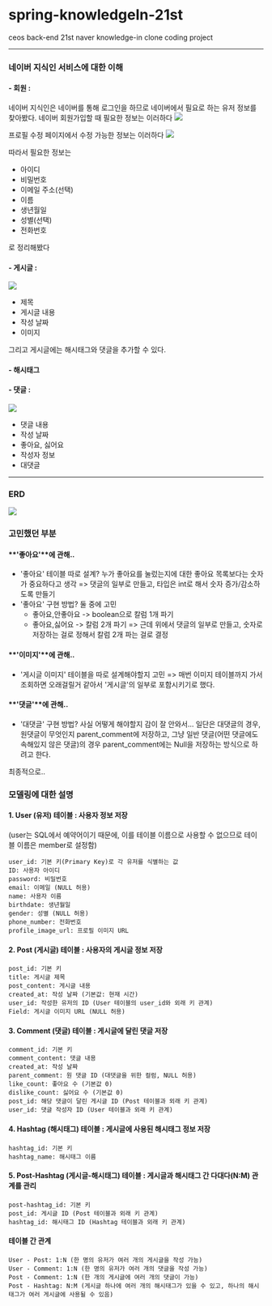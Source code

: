 # spring-knowledgeIn-21st
ceos back-end 21st naver knowledge-in clone coding project

___
### 네이버 지식인 서비스에 대한 이해

#### - 회원 :
네이버 지식인은 네이버를 통해 로그인을 하므로 네이버에서 필요로 하는 유저 정보를 찾아봤다.
네이버 회원가입할 때 필요한 정보는 이러하다
![](https://velog.velcdn.com/images/mirupio/post/c33480bc-a7bf-4b62-b18d-65fff180af19/image.png)

프로필 수정 페이지에서 수정 가능한 정보는 이러하다
![](https://velog.velcdn.com/images/mirupio/post/dbfb7e32-5987-4105-bacf-ad239412860b/image.png)

따라서 필요한 정보는
- 아이디
- 비밀번호
- 이메일 주소(선택)
- 이름
- 생년월일
- 성별(선택)
- 전화번호

로 정리해봤다

#### - 게시글 :
![](https://velog.velcdn.com/images/mirupio/post/6d00f94f-06fe-402e-b263-f98ebb2e01f7/image.png)
- 제목
- 게시글 내용
- 작성 날짜
- 이미지

그리고 게시글에는 해시태그와 댓글을 추가할 수 있다.


#### - 해시태그

#### - 댓글 :
![](https://velog.velcdn.com/images/mirupio/post/0212103c-5359-4fa2-bbc9-5add0bdea2fb/image.png)
- 댓글 내용
- 작성 날짜
- 좋아요, 싫어요
- 작성자 정보
- 대댓글


___

### ERD
![](https://velog.velcdn.com/images/mirupio/post/52d7a59f-4b2f-410a-8904-e32a09fb1cda/image.png)

### 고민했던 부분
#### **'좋아요'**에 관해..
- '좋아요' 테이블 따로 설계?
  누가 좋아요를 눌렀는지에 대한 좋아요 목록보다는 숫자가 중요하다고 생각
  => 댓글의 일부로 만들고, 타입은 int로 해서 숫자 증가/감소하도록 만들기
- '좋아요' 구현 방법?
  둘 중에 고민
    - 좋아요,안좋아요 -> boolean으로 칼럼 1개 파기
    - 좋아요,싫어요 -> 칼럼 2개 파기
      => 근데 위에서 댓글의 일부로 만들고, 숫자로 저장하는 걸로 정해서 칼럼 2개 파는 걸로 결정

#### **'이미지'**에 관해..
- '게시글 이미지' 테이블을 따로 설계해야할지 고민
  => 매번 이미지 테이블까지 가서 조회하면 오래걸릴거 같아서 '게시글'의 일부로 포함시키기로 했다.

#### **'댓글'**에 관해..
- '대댓글' 구현 방법?
  사실 어떻게 해야할지 감이 잘 안와서...
  일단은 대댓글의 경우, 원댓글이 무엇인지 parent_comment에 저장하고, 그냥 일반 댓글(어떤 댓글에도 속해있지 않은 댓글)의 경우 parent_comment에는 Null을 저장하는 방식으로 하려고 한다.


최종적으로..
### 모델링에 대한 설명

#### 1. User (유저) 테이블 : 사용자 정보 저장
(user는 SQL에서 예약어이기 때문에, 이를 테이블 이름으로 사용할 수 없으므로 테이블 이름은 member로 설정함)

    user_id: 기본 키(Primary Key)로 각 유저를 식별하는 값
    ID: 사용자 아이디
    password: 비밀번호
    email: 이메일 (NULL 허용)
    name: 사용자 이름
    birthdate: 생년월일
    gender: 성별 (NULL 허용)
    phone_number: 전화번호
    profile_image_url: 프로필 이미지 URL

#### 2. Post (게시글) 테이블 : 사용자의 게시글 정보 저장

    post_id: 기본 키
    title: 게시글 제목
    post_content: 게시글 내용
    created_at: 작성 날짜 (기본값: 현재 시간)
    user_id: 작성한 유저의 ID (User 테이블의 user_id와 외래 키 관계)
    Field: 게시글 이미지 URL (NULL 허용)

#### 3. Comment (댓글) 테이블 : 게시글에 달린 댓글 저장

    comment_id: 기본 키
    comment_content: 댓글 내용
    created_at: 작성 날짜
    parent_comment: 원 댓글 ID (대댓글을 위한 컬럼, NULL 허용)
    like_count: 좋아요 수 (기본값 0)
    dislike_count: 싫어요 수 (기본값 0)
    post_id: 해당 댓글이 달린 게시글 ID (Post 테이블과 외래 키 관계)
    user_id: 댓글 작성자 ID (User 테이블과 외래 키 관계)

#### 4. Hashtag (해시태그) 테이블 : 게시글에 사용된 해시태그 정보 저장

    hashtag_id: 기본 키
    hashtag_name: 해시태그 이름

#### 5. Post-Hashtag (게시글-해시태그) 테이블 : 게시글과 해시태그 간 다대다(N:M) 관계를 관리

    post-hashtag_id: 기본 키
    post_id: 게시글 ID (Post 테이블과 외래 키 관계)
    hashtag_id: 해시태그 ID (Hashtag 테이블과 외래 키 관계)


#### 테이블 간 관계

    User - Post: 1:N (한 명의 유저가 여러 개의 게시글을 작성 가능)
    User - Comment: 1:N (한 명의 유저가 여러 개의 댓글을 작성 가능)
    Post - Comment: 1:N (한 개의 게시글에 여러 개의 댓글이 가능)
    Post - Hashtag: N:M (게시글 하나에 여러 개의 해시태그가 있을 수 있고, 하나의 해시태그가 여러 게시글에 사용될 수 있음)




